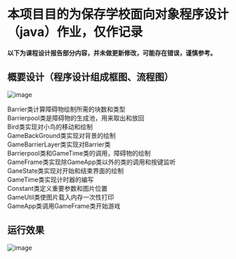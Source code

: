 # 本项目目的为保存学校面向对象程序设计（java）作业，仅作记录
**以下为课程设计报告部分内容，并未做更新修改，可能存在错误，谨慎参考。**
## 概要设计（程序设计组成框图、流程图）
![image](https://github.com/user-attachments/assets/db98bddb-57fc-4509-8ef1-e1ae18c95308)

Barrier类计算障碍物绘制所需的块数和类型\
Barrierpool类是障碍物的生成池，用来取出和放回\
Bird类实现对小鸟的移动和绘制\
GameBackGround类实现对背景的绘制\
GameBarrierLayer类实现对Barrier类\
Barrierpool类和GameTime类的调用，障碍物的绘制\
GameFrame类实现除GameApp类以外的类的调用和按键监听\
GaneState类实现对开始和结束界面的绘制\
GameTime类实现计时器的编写\
Constant类定义重要参数和图片位置\
GameUtil类使图片载入内存一次性打印\
GameApp类调用GameFrame类开始游戏
## 运行效果
![image](https://github.com/user-attachments/assets/7a601f08-7c96-43f7-8b5e-6d01286322d9)
